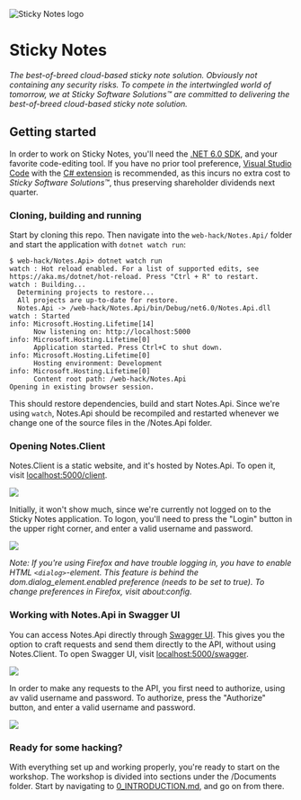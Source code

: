 ![Sticky Notes logo](Images/logo_large.png)

Sticky Notes
============
_The best-of-breed cloud-based sticky note solution. Obviously not containing any security risks. To compete in the intertwingled world of tomorrow, we at Sticky Software Solutions™ are committed to delivering the best-of-breed cloud-based sticky note solution._

Getting started
---------------
In order to work on Sticky Notes, you'll need the [.NET 6.0 SDK](https://dotnet.microsoft.com/en-us/download), and your favorite code-editing tool. If you have no prior tool preference, [Visual Studio Code](https://code.visualstudio.com/) with the [C# extension](https://marketplace.visualstudio.com/items?itemName=ms-dotnettools.csharp) is recommended, as this incurs no extra cost to _Sticky Software Solutions™_, thus preserving shareholder dividends next quarter.

### Cloning, building and running
Start by cloning this repo. Then navigate into the `web-hack/Notes.Api/` folder and start the application with `dotnet watch run`:
```shell
$ web-hack/Notes.Api> dotnet watch run
watch : Hot reload enabled. For a list of supported edits, see https://aka.ms/dotnet/hot-reload. Press "Ctrl + R" to restart.
watch : Building...
  Determining projects to restore...
  All projects are up-to-date for restore.
  Notes.Api -> /web-hack/Notes.Api/bin/Debug/net6.0/Notes.Api.dll
watch : Started
info: Microsoft.Hosting.Lifetime[14]
      Now listening on: http://localhost:5000
info: Microsoft.Hosting.Lifetime[0]
      Application started. Press Ctrl+C to shut down.
info: Microsoft.Hosting.Lifetime[0]
      Hosting environment: Development
info: Microsoft.Hosting.Lifetime[0]
      Content root path: /web-hack/Notes.Api
Opening in existing browser session.

```

This should restore dependencies, build and start Notes.Api. Since we're using `watch`, Notes.Api should be recompiled and restarted whenever we change one of the source files in the /Notes.Api folder.

### Opening Notes.Client
Notes.Client is a static website, and it's hosted by Notes.Api. To open it, visit [localhost:5000/client](http://localhost:5000/client).

![](Images/notes-client-initial.png)

Initially, it won't show much, since we're currently not logged on to the Sticky Notes application. To logon, you'll need to press the "Login" button in the upper right corner, and enter a valid username and password.

![](Images/notes-client-login.gif)

_Note: If you're using Firefox and have trouble logging in, you have to enable HTML `<dialog>`-element. This feature is behind the dom.dialog_element.enabled preference (needs to be set to true). To change preferences in Firefox, visit about:config._

### Working with Notes.Api in Swagger UI
You can access Notes.Api directly through [Swagger UI](https://swagger.io/tools/swagger-ui/). This gives you the option to craft requests and send them directly to the API, without using Notes.Client. To open Swagger UI, visit [localhost:5000/swagger](http://localhost:5000/swagger).

![](Images/notes-api-initial.png)

In order to make any requests to the API, you first need to authorize, using av valid username and password. To authorize, press the "Authorize" button, and enter a valid username and password.

![](Images/notes-api-login.gif)

### Ready for some hacking?
With everything set up and working properly, you're ready to start on the workshop. The workshop is divided into sections under the /Documents folder. Start by navigating to [0_INTRODUCTION.md](Documents/0_INTRODUCTION.md), and go on from there.

